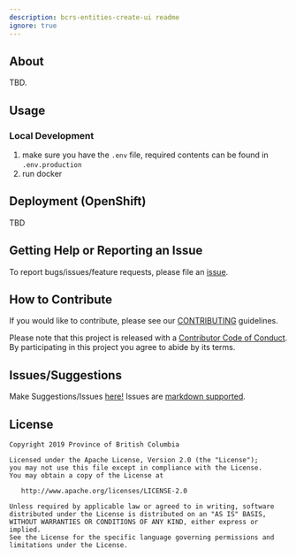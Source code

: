 ```yaml
---
description: bcrs-entities-create-ui readme
ignore: true
---
```


## About

TBD.

## Usage

### Local Development

1. make sure you have the `.env` file, required contents can be found in `.env.production`
2. run docker

## Deployment (OpenShift)

TBD

## Getting Help or Reporting an Issue

To report bugs/issues/feature requests, please file an [issue](https://github.com/bcgov/bcrs-entities-create-ui/issues/).

## How to Contribute

If you would like to contribute, please see our [CONTRIBUTING](CONTRIBUTING.md) guidelines.

Please note that this project is released with a [Contributor Code of Conduct](CODE_OF_CONDUCT.md). 
By participating in this project you agree to abide by its terms.

## Issues/Suggestions
Make Suggestions/Issues [here!](https://github.com/bcgov/bcrs-entities-create-ui/issues/new)
Issues are [markdown supported](https://guides.github.com/features/mastering-markdown/).

## License

    Copyright 2019 Province of British Columbia

    Licensed under the Apache License, Version 2.0 (the "License");
    you may not use this file except in compliance with the License.
    You may obtain a copy of the License at

       http://www.apache.org/licenses/LICENSE-2.0

    Unless required by applicable law or agreed to in writing, software
    distributed under the License is distributed on an "AS IS" BASIS,
    WITHOUT WARRANTIES OR CONDITIONS OF ANY KIND, either express or implied.
    See the License for the specific language governing permissions and
    limitations under the License.
